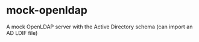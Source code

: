 # mock-openldap
A mock OpenLDAP server with the Active Directory schema (can import an AD LDIF file)
